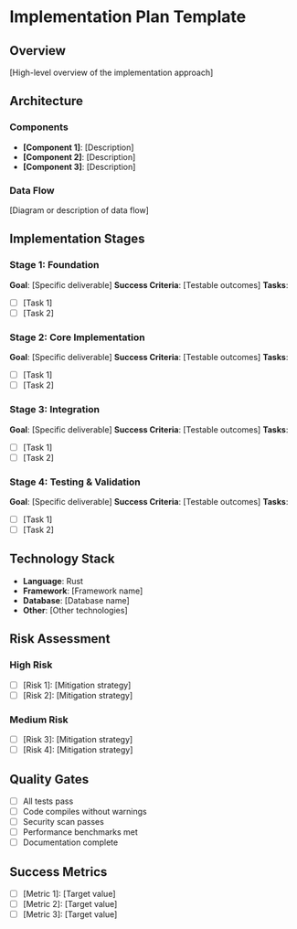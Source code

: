 # Implementation Plan Template

## Overview
[High-level overview of the implementation approach]

## Architecture
### Components
- **[Component 1]**: [Description]
- **[Component 2]**: [Description]
- **[Component 3]**: [Description]

### Data Flow
[Diagram or description of data flow]

## Implementation Stages

### Stage 1: Foundation
**Goal**: [Specific deliverable]
**Success Criteria**: [Testable outcomes]
**Tasks**:
- [ ] [Task 1]
- [ ] [Task 2]

### Stage 2: Core Implementation
**Goal**: [Specific deliverable]
**Success Criteria**: [Testable outcomes]
**Tasks**:
- [ ] [Task 1]
- [ ] [Task 2]

### Stage 3: Integration
**Goal**: [Specific deliverable]
**Success Criteria**: [Testable outcomes]
**Tasks**:
- [ ] [Task 1]
- [ ] [Task 2]

### Stage 4: Testing & Validation
**Goal**: [Specific deliverable]
**Success Criteria**: [Testable outcomes]
**Tasks**:
- [ ] [Task 1]
- [ ] [Task 2]

## Technology Stack
- **Language**: Rust
- **Framework**: [Framework name]
- **Database**: [Database name]
- **Other**: [Other technologies]

## Risk Assessment
### High Risk
- [ ] [Risk 1]: [Mitigation strategy]
- [ ] [Risk 2]: [Mitigation strategy]

### Medium Risk
- [ ] [Risk 3]: [Mitigation strategy]
- [ ] [Risk 4]: [Mitigation strategy]

## Quality Gates
- [ ] All tests pass
- [ ] Code compiles without warnings
- [ ] Security scan passes
- [ ] Performance benchmarks met
- [ ] Documentation complete

## Success Metrics
- [ ] [Metric 1]: [Target value]
- [ ] [Metric 2]: [Target value]
- [ ] [Metric 3]: [Target value]